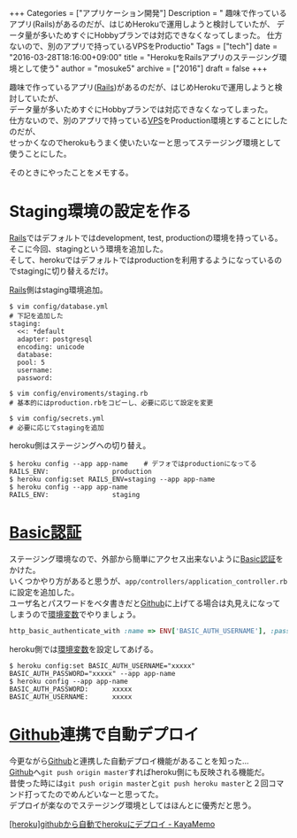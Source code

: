 +++
Categories = ["アプリケーション開発"]
Description = " 趣味で作っているアプリ(Rails)があるのだが、はじめHerokuで運用しようと検討していたが、  データ量が多いためすぐにHobbyプランでは対応できなくなってしまった。 仕方ないので、別のアプリで持っているVPSをProductio"
Tags = ["tech"]
date = "2016-03-28T18:16:00+09:00"
title = "HerokuをRailsアプリのステージング環境として使う"
author = "mosuke5"
archive = ["2016"]
draft = false
+++

<body>
<p>趣味で作っているアプリ(<a class="keyword" href="http://d.hatena.ne.jp/keyword/Rails">Rails</a>)があるのだが、はじめHerokuで運用しようと検討していたが、 <br>
データ量が多いためすぐにHobbyプランでは対応できなくなってしまった。<br>
仕方ないので、別のアプリで持っている<a class="keyword" href="http://d.hatena.ne.jp/keyword/VPS">VPS</a>をProduction環境とすることにしたのだが、<br>
せっかくなのでherokuもうまく使いたいなーと思ってステージング環境として使うことにした。</p>

<p>そのときにやったことをメモする。</p>

<h1>Staging環境の設定を作る</h1>

<p><a class="keyword" href="http://d.hatena.ne.jp/keyword/Rails">Rails</a>ではデフォルトではdevelopment, test, productionの環境を持っている。<br>
そこに今回、stagingという環境を追加した。<br>
そして、herokuではデフォルトではproductionを利用するようになっているのでstagingに切り替えるだけ。</p>

<p><a class="keyword" href="http://d.hatena.ne.jp/keyword/Rails">Rails</a>側はstaging環境追加。</p>

```
$ vim config/database.yml
# 下記を追加した
staging:
  <<: *default
  adapter: postgresql
  encoding: unicode
  database:
  pool: 5
  username:
  password:

$ vim config/enviroments/staging.rb
# 基本的にはproduction.rbをコピーし、必要に応じて設定を変更

$ vim config/secrets.yml
# 必要に応じてstagingを追加 
```


<p>heroku側はステージングへの切り替え。</p>

```
$ heroku config --app app-name    # デフォではproductionになってる
RAILS_ENV:                production
$ heroku config:set RAILS_ENV=staging --app app-name
$ heroku config --app app-name
RAILS_ENV:                staging 
```


<h1><a class="keyword" href="http://d.hatena.ne.jp/keyword/Basic%C7%A7%BE%DA">Basic認証</a></h1>

<p>ステージング環境なので、外部から簡単にアクセス出来ないように<a class="keyword" href="http://d.hatena.ne.jp/keyword/Basic%C7%A7%BE%DA">Basic認証</a>をかけた。<br>
いくつかやり方があると思うが、<code>app/controllers/application_controller.rb</code>に設定を追加した。<br>
ユーザ名とパスワードをベタ書きだと<a class="keyword" href="http://d.hatena.ne.jp/keyword/Github">Github</a>に上げてる場合は丸見えになってしまうので<a class="keyword" href="http://d.hatena.ne.jp/keyword/%B4%C4%B6%AD%CA%D1%BF%F4">環境変数</a>でやりましょう。</p>

```ruby
http_basic_authenticate_with :name => ENV['BASIC_AUTH_USERNAME'], :password => ENV['BASIC_AUTH_PASSWORD'] if Rails.env == "staging"
```


<p>heroku側では<a class="keyword" href="http://d.hatena.ne.jp/keyword/%B4%C4%B6%AD%CA%D1%BF%F4">環境変数</a>を設定してあげる。</p>

```
$ heroku config:set BASIC_AUTH_USERNAME="xxxxx" BASIC_AUTH_PASSWORD="xxxxx" --app app-name
$ heroku config --app app-name
BASIC_AUTH_PASSWORD:      xxxxx
BASIC_AUTH_USERNAME:      xxxxx 
```


<h1>
<a class="keyword" href="http://d.hatena.ne.jp/keyword/Github">Github</a>連携で自動デプロイ</h1>

<p>今更ながら<a class="keyword" href="http://d.hatena.ne.jp/keyword/Github">Github</a>と連携した自動デプロイ機能があることを知った…<br>
<a class="keyword" href="http://d.hatena.ne.jp/keyword/Github">Github</a>へ<code>git push origin master</code>すればheroku側にも反映される機能だ。<br>
昔使った時には<code>git push origin master</code>と<code>git push heroku master</code>と２回コマンド打ってたのでめんどいなーと思ってた。<br>
デプロイが楽なのでステージング環境としてはほんとに優秀だと思う。</p>

<p><a href="http://kayakuguri.github.io/blog/2015/02/10/heroku-github-sync/">[heroku]githubから自動でherokuにデプロイ - KayaMemo</a></p>
</body>
